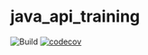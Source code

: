 # java_api_training
![Build](https://docs.github.com/en/actions/managing-workflow-runs/adding-a-workflow-status-badge)
[![codecov](https://codecov.io/gh/MoxShuo/java_api_training/branch/main/graph/badge.svg)](https://codecov.io/gh/MoxShuo/java_api_training)
